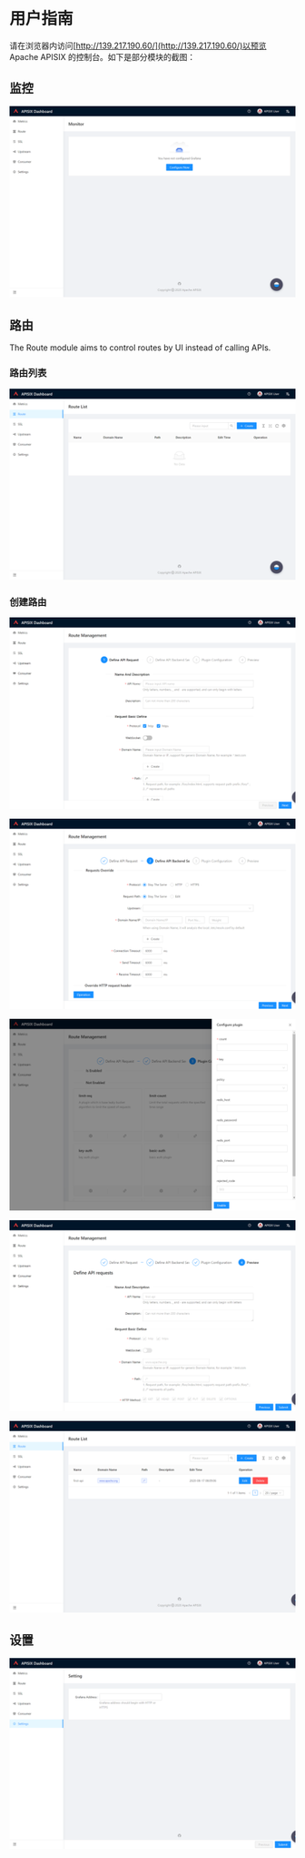 <!--
#
# Licensed to the Apache Software Foundation (ASF) under one or more
# contributor license agreements.  See the NOTICE file distributed with
# this work for additional information regarding copyright ownership.
# The ASF licenses this file to You under the Apache License, Version 2.0
# (the "License"); you may not use this file except in compliance with
# the License.  You may obtain a copy of the License at
#
#     http://www.apache.org/licenses/LICENSE-2.0
#
# Unless required by applicable law or agreed to in writing, software
# distributed under the License is distributed on an "AS IS" BASIS,
# WITHOUT WARRANTIES OR CONDITIONS OF ANY KIND, either express or implied.
# See the License for the specific language governing permissions and
# limitations under the License.
#
-->

# 用户指南

请在浏览器内访问[http://139.217.190.60/](http://139.217.190.60/)以预览 Apache APISIX 的控制台。如下是部分模块的截图：

## 监控

![metrics-en](./images/metrics-en.png)

## 路由

The Route module aims to control routes by UI instead of calling APIs.

### 路由列表

![route-list](./images/route-list-en.png)

### 创建路由

![route-create-step1-en](./images/route-create-step1-en.png)

![route-create-step2-en](./images/route-create-step2-en.png)

![route-create-step3-en](./images/route-create-step3-en.png)

![route-create-step4-en](./images/route-create-step4-en.png)

![route-create-done-list-en](./images/route-create-done-list-en.png)

## 设置

![setting](./images/setting-en.png)
